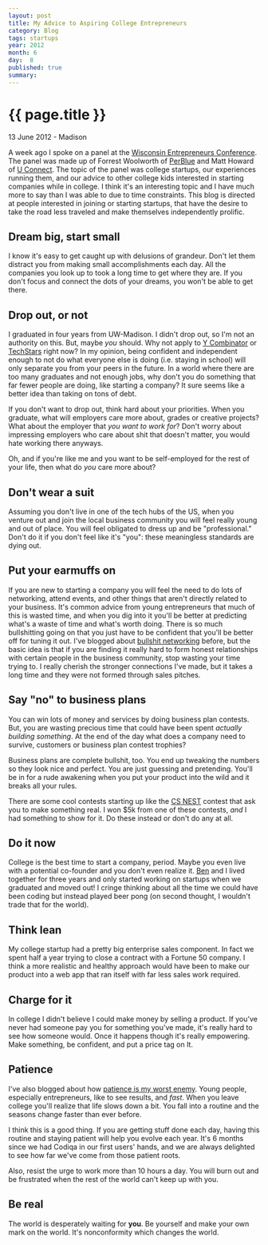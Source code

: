 ```yaml
---
layout: post
title: My Advice to Aspiring College Entrepreneurs
category: Blog
tags: startups
year: 2012
month: 6
day:  8
published: true
summary: 
---
```


# {{ page.title }} #

<p class="meta">13 June 2012 - Madison</p>

A week ago I spoke on a panel at the [Wisconsin Entrepreneurs Conference](http://www.wisconsintechnologycouncil.com/events/ent_conf/). The panel was made up of Forrest Woolworth of [PerBlue](http://perblue.com/) and Matt Howard of [U Connect](http://www.uconnectllc.com/). The topic of the panel was college startups, our experiences running them, and our advice to other college kids interested in starting companies while in college.  I think it's an interesting topic and I have much more to say than I was able to due to time constraints. This blog is directed at people interested in joining or starting startups, that have the desire to take the road less traveled and make themselves independently prolific.

Dream big, start small
----------------------

I know it's easy to get caught up with delusions of grandeur. Don't let them distract you from making small accomplishments each day. All the companies you look up to took a long time to get where they are. If you don't focus and connect the dots of your dreams, you won't be able to get there.

Drop out, or not
----------------

I graduated in four years from UW-Madison. I didn't drop out, so I'm not an authority on this. But, maybe *you* should. Why not apply to [Y Combinator](http://ycombinator.com/) or [TechStars](http://techstars.com/) right now? In my opinion, being confident and independent enough to not do what everyone else is doing (i.e. staying in school) will only separate you from your peers in the future. In a world where there are too many graduates and not enough jobs, why don't you do something that far fewer people are doing, like starting a company? It sure seems like a better idea than taking on tons of debt.

If you don't want to drop out, think hard about your priorities. When you graduate, what will employers care more about, grades or creative projects? What about the employer that _you want to work for_? Don't worry about impressing employers who care about shit that doesn't matter, you would hate working there anyways.

Oh, and if you're like me and you want to be self-employed for the rest of your life, then what do _you_ care more about?

Don't wear a suit
-----------------

Assuming you don't live in one of the tech hubs of the US, when you venture out and join the local business community you will feel really young and out of place. You will feel obligated to dress up and be "professional."  Don't do it if you don't feel like it's "you": these meaningless standards are dying out.

Put your earmuffs on
--------------------

If you are new to starting a company you will feel the need to do lots of networking, attend events, and other things that aren't directly related to your business. It's common advice from young entrepreneurs that much of this is wasted time, and when you dig into it you'll be better at predicting what's a waste of time and what's worth doing. There is so much bullshitting going on that you just have to be confident that you'll be better off for tuning it out. I've blogged about [bullshit networking](http://maxlynch.com/blog/be-real-honesty-in-professional-networking/) before, but the basic idea is that if you are finding it really hard to form honest relationships with certain people in the business community, stop wasting your time trying to. I really cherish the stronger connections I've made, but it takes a long time and they were not formed through sales pitches.

Say "no" to business plans
--------------------------

You can win lots of money and services by doing business plan contests. But, you are wasting precious time that could have been spent *actually building something*. At the end of the day what does a company need to survive, customers or business plan contest trophies?

Business plans are complete bullshit, too. You end up tweaking the numbers so they look nice and perfect. You are just guessing and pretending. You'll be in for a rude awakening when you put your product into the wild and it breaks all your rules.

There are some cool contests starting up like the [CS NEST](https://contest.cs.wisc.edu/) contest that ask you to make something real. I won $5k from one of these contests, *and* I had something to show for it. Do these instead or don't do any at all.

Do it now
---------

College is the best time to start a company, period. Maybe you even live with a potential co-founder and you don't even realize it. [Ben](http://bensperry.com/) and I lived together for three years and only started working on startups when we graduated and moved out! I cringe thinking about all the time we could have been coding but instead played beer pong (on second thought, I wouldn't trade that for the world).

Think lean
----------

My college startup had a pretty big enterprise sales component. In fact we spent half a year trying to close a contract with a Fortune 50 company. I think a more realistic and healthy approach would have been to make our product into a web app that ran itself with far less sales work required.

Charge for it
-------------

In college I didn't believe I could make money by selling a product. If you've never had someone pay you for something you've made, it's really hard to see how someone would. Once it happens though it's really empowering. Make something, be confident, and put a price tag on It.

Patience
--------

I've also blogged about how [patience is my worst enemy](http://maxlynch.com/blog/patience/). Young people, especially entrepreneurs, like to see results, and *fast*. When you leave college you'll realize that life slows down a bit. You fall into a routine and the seasons change faster than ever before.

I think this is a good thing. If you are getting stuff done each day, having this routine and staying patient will help you evolve each year. It's 6 months since we had Codiqa in our first users' hands, and we are always delighted to see how far we've come from those patient roots. 

Also, resist the urge to work more than 10 hours a day. You will burn out and be frustrated when the rest of the world can't keep up with you.

Be real
-------

The world is desperately waiting for __you__. Be yourself and make your own mark on the world. It's nonconformity which changes the world.

